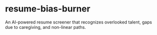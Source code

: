 # resume-bias-burner
An AI-powered resume screener that recognizes overlooked talent, gaps due to caregiving, and non-linear paths.
